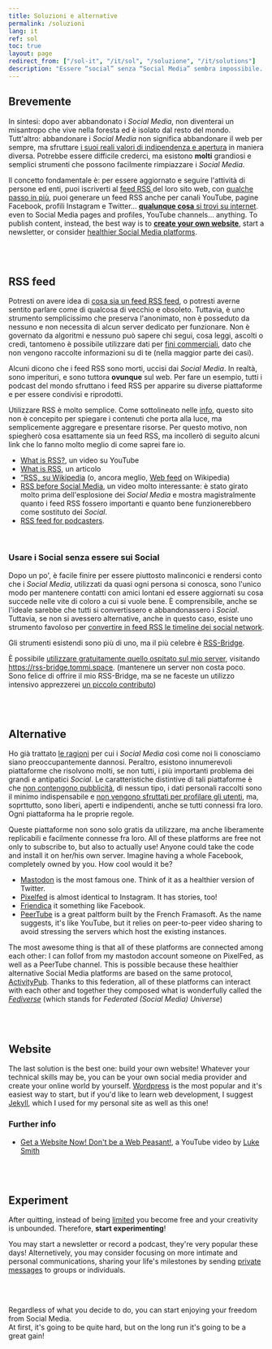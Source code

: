 ```yaml
---
title: Soluzioni e alternative
permalink: /soluzioni
lang: it
ref: sol
toc: true
layout: page
redirect_from: ["/sol-it", "/it/sol", "/soluzione", "/it/solutions"]
description: "Essere “social” senza “Social Media” sembra impossibile. Tuttavia, è veramente una nuova vita, straordinaria, piena di sorprese, scoperte, autenticità ed eccitazione, ma, soprattutto, <strong>libera</strong>. Esistono alcune favolose soluzioni talmente perfette che danno apparire i Social Media quasi inutili e stupidi."
---
```

## Brevemente

In sintesi: dopo aver abbandonato i *Social Media*, non diventerai un misantropo che vive nella foresta ed è isolato dal resto del mondo. Tutt'altro: abbandonare i *Social Media* non significa abbandonare il web per sempre, ma sfruttare <u>i suoi reali valori di indipendenza e apertura</u> in maniera diversa. Potrebbe essere difficile crederci, ma esistono **molti** grandiosi e semplici strumenti che possono facilmente rimpiazzare i *Social Media*.

Il concetto fondamentale è: per essere aggiornato e seguire l'attività di persone ed enti, puoi iscriverti al [feed RSS ](#rss-feed) del loro sito web, con [qualche passo in più](#usare-i-social-senza-essere-sui-social), puoi generare un feed RSS anche per canali YouTube, pagine Facebook, profili Instagram e Twitter… <u><strong>qualunque cosa</strong> si trovi su internet</u>. even to Social Media pages and profiles, YouTube channels… anything. To publish content, instead, the best way is to [**create your own website**](#website), start a newsletter, or consider [healthier Social Media platforms](#alternatives).

<br>
<br>

## RSS feed

Potresti on avere idea di [cosa sia un feed RSS feed](https://it.wikipedia.org/wiki/RSS "“RSS” su Wikipedia"), o potresti averne sentito parlare come di qualcosa di vecchio e obsoleto. Tuttavia, è uno strumento semplicissimo che preserva l'anonimato, non è posseduto da nessuno e non necessita di alcun server dedicato per funzionare. Non è governato da algoritmi e nessuno può sapere chi segui, cosa leggi, ascolti o credi, tantomeno è possibile utilizzare dati per [fini commerciali](/perché#profilazione), dato che non vengono raccolte informazioni su di te (nella maggior parte dei casi).

Alcuni dicono che i feed RSS sono morti, uccisi dai *Social Media*. In realtà, sono imperituri, e sono tuttora **ovunque** sul web. Per fare un esempio, tutti i podcast del mondo sfruttano i feed RSS per apparire su diverse piattaforme e per essere condivisi e riprodotti.

Utilizzare RSS è molto semplice. Come sottolineato nelle [info](/info "Informazioni"), questo sito non è concepito per spiegare i contenuti che porta alla luce, ma semplicemente aggregare e presentare risorse. Per questo motivo, non spiegherò cosa esattamente sia un feed RSS, ma incollerò di seguito alcuni link che lo fanno molto meglio di come saprei fare io.

- [What is RSS?](https://yewtu.be/6HNUqDL-pI8?quality=dash&dark_mode=true&player_style=youtube&subtitles=en%2Cit), un video su YouTube
- [What is RSS](https://www.digitaltrends.com/computing/what-is-an-rss-feed/), un articolo
- [“RSS„ su Wikipedia](https://it.wikipedia.org/wiki/RSS) (o, ancora meglio, [Web feed](https://it.wikipedia.org/wiki/Web_feed) on Wikipedia)
- [RSS before Social Media](https://yewtu.be/watch?v=0klgLsSxGsU&quality=dash&dark_mode=true&player_style=youtube&subtitles=en), un video molto interessante: è stato girato molto prima dell'esplosione dei *Social Media* e mostra magistralmente quanto i feed RSS fossero importanti e quanto bene funzionerebbero come sostituto dei *Social*.
- [RSS feed for podcasters](https://yewtu.be/TU5zc-u6dhY?t=159).

<br>

### Usare i Social senza essere sui Social

Dopo un po', è facile finire per essere piuttosto malinconici e rendersi conto che i *Social Media*, utilizzati da quasi ogni persona si conosca, sono l'unico modo per mantenere contatti con amici lontani ed essere aggiornati su cosa succede nelle vite di coloro a cui si vuole bene. È comprensibile, anche se l'ideale sarebbe che tutti si convertissero e abbandonassero i *Social*. Tuttavia, se non si avessero alternative, anche in questo caso, esiste uno strumento favoloso per <u>convertire in feed RSS le timeline dei social network</u>.

Gli strumenti esistendi sono più di uno, ma il più celebre è [RSS-Bridge](https://github.com/RSS-Bridge/rss-bridge "RSS-Bridge si GitHub").

È possibile <u>utilizzare gratuitamente quello ospitato sul mio server</u>, visitando <https://rss-bridge.tommi.space>. (mantenere un server non costa poco. Sono felice di offrire il mio RSS-Bridge, ma se ne faceste un utilizzo intensivo apprezzerei [un piccolo contributo](https://it.liberapay.com/tommi/donate "Dona a Tommi su Liberapay"))

<br>
<br>

## Alternative

Ho già trattato [le ragioni](/perché "Perché") per cui i *Social Media* così come noi li conosciamo siano preoccupantemente dannosi. Peraltro, esistono innumerevoli piattaforme che risolvono molti, se non tutti, i più importanti problema dei grandi e antipatici *Social*. Le caratteristiche distintive di tali piattaforme è che <u>non contengono pubblicità</u>, di nessun tipo, i dati personali raccolti sono il minimo indispensabile e <u>non vengono sfruttati per profilare gli utenti</u>, ma, soprttutto, sono liberi, aperti e indipendenti, anche se tutti connessi fra loro. Ogni piattaforma ha le proprie regole.

Queste piattaforme non sono solo gratis da utilizzare, ma anche liberamente replicabili e facilmente connesse fra loro. 
All of these platforms are free not only to subscribe to, but also to actually use! Anyone could take the code and install it on her/his own server. Imagine having a whole Facebook, completely owned by you. How cool would it be?

- [Mastodon](https://joinmastodon.org "Join Mastodon") is the most famous one. Think of it as a healthier version of Twitter.
- [Pixelfed](https://pixelfed.org "Pixelfed official website") is almost identical to Instagram. It has stories, too!
- [Friendica](https://friendi.ca "Friendica official website") it something like Facebook.
- [PeerTube](https://joinpeertube.org "PeerTube") is a great paltform built by the French Framasoft. As the name suggests, it's like YouTube, but it relies on peer-to-peer video sharing to avoid stressing the servers which host the existing instances.

The most awesome thing is that all of these platforms are connected among each other: I can follof from my mastodon account someone on PixelFed, as well as a PeerTube channel. This is possible because these healthier alternative Social Media platforms are based on the same protocol, [ActivityPub](https://en.wikipedia.org/wiki/ActivityPub "ActivityPub on Wikipedia"). Thanks to this federation, all of these platforms can interact with each other and together they composed what is wonderfully called the [*Fediverse*](https://www.wikiwand.com/en/Fediverse "Fediverse on Wikipedia") (which stands for *Federated (Social Media) Universe*)

<br>
<br>

## Website

The last solution is the best one: build your own website! Whatever your technical skills may be, you can be your own social media provider and create your online world by yourself. [Wordpress](https://wordpress.com "Wordpress") is the most popular and it's easiest way to start, but if you'd like to learn web development, I suggest [Jekyll](https://jekyllrb.com "Jekyll official website"), which I used for my personal site as well as this one!

### Further info

- [Get a Website Now! Don't be a Web Peasant!](https://youtu.be/bdKZVIGRAKQ "Get a Website Now! Don't be a Web Peasant!"), a YouTube video by [Luke Smith](https://lukesmith.xyz "Luke's personal website")

<br>
<br>

## Experiment

After quitting, instead of being [limited](/why#closed) you become free and your creativity is unbounded. Therefore, **start experimenting**!

You may start a newsletter or record a podcast, they're very popular these days! Alternetively, you may consider focusing on more intimate and personal communications, sharing your life's milestones by sending [private messages](https://signal.org) to groups or individuals.

<br>
<br>

Regardless of what you decide to do, you can start enjoying your freedom from Social Media.\
At first, it's going to be quite hard, but on the long run it's going to be a great gain!